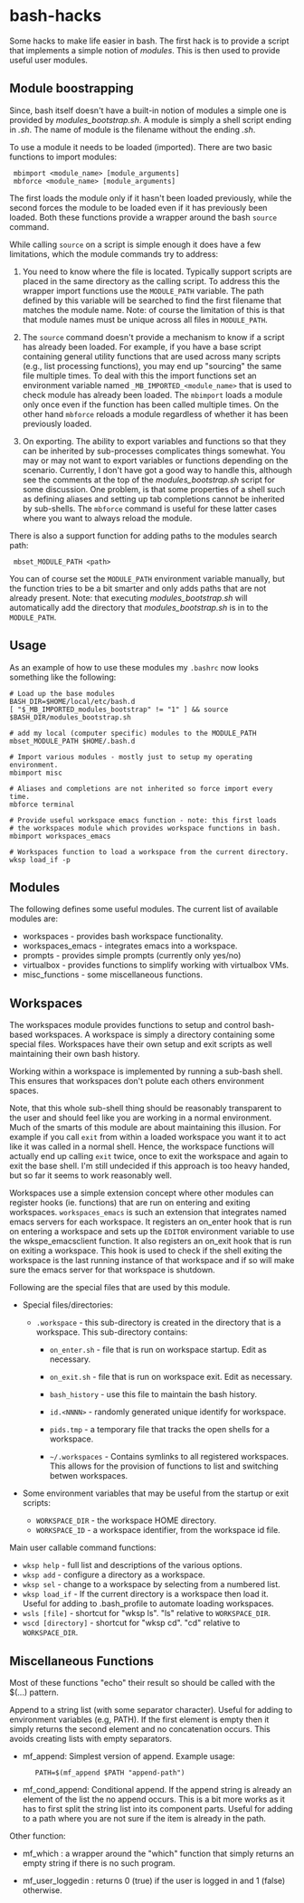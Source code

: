 bash-hacks
===========

Some hacks to make life easier in bash. The first hack is to provide a
script that implements a simple notion of *modules*. This is then used
to provide useful user modules.

Module boostrapping 
-------------------

Since, bash itself doesn't have a built-in notion of modules a simple
one is provided by *modules_bootstrap.sh*. A module is simply a shell
script ending in *.sh*. The name of module is the filename without the
ending *.sh*.

To use a module it needs to be loaded (imported). There are two basic
functions to import modules:

     mbimport <module_name> [module_arguments]
     mbforce <module_name> [module_arguments]

The first loads the module only if it hasn't been loaded previously,
while the second forces the module to be loaded even if it has
previously been loaded. Both these functions provide a wrapper around
the bash `source` command. 

While calling `source` on a script is simple enough it does have a few
limitations, which the module commands try to address:

1. You need to know where the file is located. Typically support
   scripts are placed in the same directory as the calling script. To
   address this the wrapper import functions use the `MODULE_PATH`
   variable. The path defined by this variable will be searched to
   find the first filename that matches the module name. Note: of
   course the limitation of this is that that module names must be
   unique across all files in `MODULE_PATH`.

2. The `source` command doesn't provide a mechanism to know if a
   script has already been loaded. For example, if you have a base
   script containing general utility functions that are used across
   many scripts (e.g., list processing functions), you may end up
   "sourcing" the same file multiple times. To deal with this the
   import functions set an environment variable named
   `_MB_IMPORTED_<module_name>` that is used to check module has
   already been loaded. The `mbimport` loads a module only once even
   if the function has been called multiple times. On the other hand
   `mbforce` reloads a module regardless of whether it has been
   previously loaded. 

3. On exporting. The ability to export variables and functions so that
   they can be inherited by sub-processes complicates things
   somewhat. You may or may not want to export variables or functions
   depending on the scenario. Currently, I don't have got a good way
   to handle this, although see the comments at the top of the
   *modules_bootstrap.sh* script for some discussion. One problem, is
   that some properties of a shell such as defining aliases and
   setting up tab completions cannot be inherited by sub-shells. The
   `mbforce` command is useful for these latter cases where you want
   to always reload the module.

There is also a support function for adding paths to the modules
search path:

     mbset_MODULE_PATH <path>	   

You can of course set the `MODULE_PATH` environment variable manually,
but the function tries to be a bit smarter and only adds paths that
are not already present. Note: that executing *modules_bootstrap.sh*
will automatically add the directory that *modules_bootstrap.sh* is in
to the `MODULE_PATH`.

Usage
-----

As an example of how to use these modules my `.bashrc` now looks something
like the following:

    # Load up the base modules
    BASH_DIR=$HOME/local/etc/bash.d
    [ "$_MB_IMPORTED_modules_bootstrap" != "1" ] && source $BASH_DIR/modules_bootstrap.sh

    # add my local (computer specific) modules to the MODULE_PATH    
    mbset_MODULE_PATH $HOME/.bash.d

    # Import various modules - mostly just to setup my operating environment.
    mbimport misc

    # Aliases and completions are not inherited so force import every time.
    mbforce terminal

    # Provide useful workspace emacs function - note: this first loads
    # the workspaces module which provides workspace functions in bash.
    mbimport workspaces_emacs
    
    # Workspaces function to load a workspace from the current directory.
    wksp load_if -p


Modules
-------

The following defines some useful modules. The current list of
available modules are:

* workspaces - provides bash workspace functionality.
* workspaces_emacs - integrates emacs into a workspace.
* prompts - provides simple prompts (currently only yes/no)
* virtualbox - provides functions to simplify working with virtualbox VMs.
* misc_functions - some miscellaneous functions.

Workspaces
----------

The workspaces module provides functions to setup and control
bash-based workspaces. A workspace is simply a directory containing
some special files. Workspaces have their own setup and exit scripts
as well maintaining their own bash history.

Working within a workspace is implemented by running a sub-bash
shell. This ensures that workspaces don't polute each others
environment spaces. 

Note, that this whole sub-shell thing should be reasonably transparent
to the user and should feel like you are working in a normal
environment. Much of the smarts of this module are about maintaining
this illusion. For example if you call `exit` from within a loaded
workspace you want it to act like it was called in a normal
shell. Hence, the workspace functions will actually end up calling
`exit` twice, once to exit the workspace and again to exit the base
shell. I'm still undecided if this approach is too heavy handed, but
so far it seems to work reasonably well.

Workspaces use a simple extension concept where other modules can
register hooks (ie. functions) that are run on entering and exiting
workspaces.  `workspaces_emacs` is such an extension that integrates
named emacs servers for each workspace. It registers an on_enter hook
that is run on entering a workspace and sets up the `EDITOR`
environment variable to use the wkspe_emacsclient function. It also
registers an on_exit hook that is run on exiting a workspace. This
hook is used to check if the shell exiting the workspace is the last
running instance of that workspace and if so will make sure the emacs
server for that workspace is shutdown.

Following are the special files that are used by this module.
 
* Special files/directories:
  * `.workspace` - this sub-directory is created in the directory that is a workspace. 
     This sub-directory contains:
     * `on_enter.sh`  - file that is run on workspace startup. Edit as necessary.
     * `on_exit.sh`   - file that is run on workspace exit. Edit as necessary.
     * `bash_history` - use this file to maintain the bash history. 
     * `id.<NNNN>`    - randomly generated unique identify for workspace.
     * `pids.tmp`     - a temporary file that tracks the open shells for a workspace.

     * `~/.workspaces` - Contains symlinks to all registered workspaces. 
                         This allows for the provision of functions to list
                         and switching betwen workspaces.
     
* Some environment variables that may be useful from the startup or
  exit scripts:
  * `WORKSPACE_DIR` - the workspace HOME directory.
  * `WORKSPACE_ID`  - a workspace identifier, from the workspace id file.

Main user callable command functions:
  * `wksp help` - full list and descriptions of the various options.
  * `wksp add` - configure a directory as a workspace.
  * `wksp sel` - change to a workspace by selecting from a numbered list.
  * `wksp load_if` - If the current directory is a workspace then load it. 
                     Useful for adding to .bash_profile to automate 
                     loading workspaces.
  * `wsls [file]` - shortcut for "wksp ls". "ls" relative to `WORKSPACE_DIR`.
  * `wscd [directory]` - shortcut for "wksp cd". "cd" relative to `WORKSPACE_DIR`.


Miscellaneous Functions
-----------------------

Most of these functions "echo" their result so should be called with the
$(...)  pattern.

Append to a string list (with some separator character). Useful for
adding to environment variables (e.g, PATH). If the first element is
empty then it simply returns the second element and no concatenation
occurs. This avoids creating lists with empty separators. 

* mf_append: Simplest version of append. Example usage: 

  	     PATH=$(mf_append $PATH "append-path")

* mf_cond_append: Conditional append. If the append string is already
  an element of the list the no append occurs. This is a bit more
  works as it has to first split the string list into its component
  parts. Useful for adding to a path where you are not sure if the
  item is already in the path.

Other function:

* mf_which <program>: a wrapper around the "which" function that
  simply returns an empty string if there is no such program.

* mf_user_loggedin <username>: returns 0 (true) if the user is logged
  in and 1 (false) otherwise.
